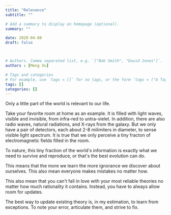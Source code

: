 ```yaml
---
title: "Relevance"
subtitle: ""

# Add a summary to display on homepage (optional).
summary: ""

date: 2020-04-08
draft: false



# Authors. Comma separated list, e.g. `["Bob Smith", "David Jones"]`.
authors : [Meng Xu]

# Tags and categories
# For example, use `tags = []` for no tags, or the form `tags = ["A Tag", "Another Tag"]` for one or more tags.
tags: []
categories: []
---
```


Only a little part of the world is relevant to our life. 

Take your favorite room at home as an example. It is filled with light waves, visible and invisible, from infra-red to untra-vielet. In addition, there are also radio waves, natural radiations, and X-rays from the galaxy. But we only have a pair of detectors, each about 2-8 milimiters in diameter, to sense visible light spectrum. It is true that we only perceive a tiny fracton of electromagnetic fields filled in the room.

To nature, this tiny fraction of the world's information is exactly what we need to survive and reproduce, or that's the best evolution can do.


This means that the more we learn the more ignorance we discover about ourselves. This also mean everyone makes mistakes no matter how.

This also mean that you can't fall in love with your most reliable theories no matter how much rationality it contains. Instead, you have to always allow room for updates.

The best way to update existing theory is, in my estimation, to learn from exceptions. To note your error, articulate them, and strive to fix.